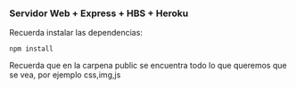 ### Servidor Web + Express + HBS + Heroku

Recuerda instalar las dependencias:

```
npm install
```

Recuerda que en la carpena public se encuentra todo lo que queremos que se vea, por ejemplo css,img,js